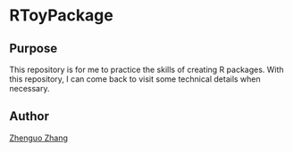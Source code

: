 # RToyPackage

## Purpose

This repository is for me to practice the skills of creating R packages.
With this repository, I can come back to visit some technical details
when necessary.

## Author

[Zhenguo Zhang](mailto:zzhang@zymoresearch.com)

